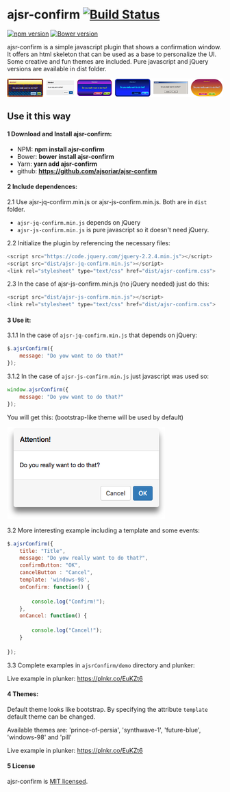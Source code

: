 # ajsr-confirm [![Build Status](https://travis-ci.org/ajsoriar/ajsr-confirm.svg?branch=master)](https://travis-ci.org/ajsoriar/ajsr-confirm)

[![npm version](https://badge.fury.io/js/ajsr-confirm.svg)](https://badge.fury.io/js/ajsr-confirm)
[![Bower version](https://badge.fury.io/bo/ajsr-confirm.svg)](https://badge.fury.io/bo/ajsr-confirm)
<!---
[![Bower version](https://badge.fury.io/bo/ajsr-confirm.svg)](https://badge.fury.io/bo/ajsr-confirm)
[![NuGet version](https://badge.fury.io/nu/ajsr-confirm.svg)](https://badge.fury.io/nu/ajsr-confirm)
-->

ajsr-confirm is a simple javascript plugin that shows a confirmation window. It offers an html skeleton that can be used as a base to personalize the UI. Some creative and fun themes are included. Pure javascript and jQuery versions are available in dist folder.  

<!--- You will get this:-->
![ajsr-confirm examples](./demo/ajsrConfirm.png?raw=true "ajsr-confirm examples")

## Use it this way

#### 1 Download and Install ajsr-confirm:

 - NPM: **npm install ajsr-confirm**
 - Bower: **bower install ajsr-confirm**
 - Yarn: **yarn add ajsr-confirm**
 - github: **https://github.com/ajsoriar/ajsr-confirm**
<!--- - NuGet: **PM> Install-Package ajsr-confirm** -->


#### 2 Include dependences:

2.1 Use ajsr-jq-confirm.min.js or ajsr-js-confirm.min.js. Both are in `dist` folder.

- `ajsr-jq-confirm.min.js` depends on jQuery
- `ajsr-js-confirm.min.js` is pure javascript so it doesn't need jQuery.

2.2 Initialize the plugin by referencing the necessary files:

```javascript
<script src="https://code.jquery.com/jquery-2.2.4.min.js"></script>
<script src="dist/ajsr-jq-confirm.min.js"></script>
<link rel="stylesheet" type="text/css" href="dist/ajsr-confirm.css">
```

2.3 In the case of ajsr-js-confirm.min.js (no jQuery needed) just do this:

```javascript
<script src="dist/ajsr-js-confirm.min.js"></script>
<link rel="stylesheet" type="text/css" href="dist/ajsr-confirm.css">
```

#### 3 Use it:

3.1.1 In the case of `ajsr-jq-confirm.min.js` that depends on jQuery:

```javascript
$.ajsrConfirm({
    message: "Do yow want to do that?"
});
```

3.1.2 In the case of `ajsr-js-confirm.min.js` just javascript was used so:

```javascript
window.ajsrConfirm({
    message: "Do yow want to do that?"
});
```

You will get this: (bootstrap-like theme will be used by default)

![ajsr-confirm basic usage example](./demo/ajsr-confirm-basic-example.png?raw=true "ajsr-confirm basic usage example")

3.2 More interesting example including a template and some events:

```javascript
$.ajsrConfirm({
    title: "Title",
    message: "Do yow really want to do that?",
    confirmButton: "OK",
    cancelButton : "Cancel",
    template: 'windows-98',
    onConfirm: function() {

        console.log("Confirm!");
    },
    onCancel: function() {

        console.log("Cancel!");
    }

});
```
3.3 Complete examples in `ajsrConfirm/demo` directory and plunker:

Live example in plunker: https://plnkr.co/EuKZt6


#### 4 Themes:

Default theme looks like bootstrap. By specifying the attribute `template` default theme can be changed.

Available themes are: 'prince-of-persia', 'synthwave-1', 'future-blue', 'windows-98' and 'pill'

Live example in plunker: https://plnkr.co/EuKZt6


#### 5 License

ajsr-confirm is [MIT licensed](./LICENSE).

